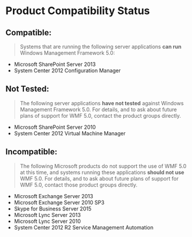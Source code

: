 # Product Compatibility Status## Compatible:> Systems that are running the following server applications **can run** Windows Management Framework 5.0:- Microsoft SharePoint Server 2013- System Center 2012 Configuration Manager## Not Tested:> The following server applications **have not tested** against Windows Management Framework 5.0. For details, and to ask about future plans of support for WMF 5.0, contact the product groups directly. - Microsoft SharePoint Server 2010- System Center 2012 Virtual Machine Manager## Incompatible:> The following Microsoft products do not support the use of WMF 5.0 at this time, and systems running these applications **should not use** WMF 5.0. For details, and to ask about future plans of support for WMF 5.0, contact those product groups directly.- Microsoft Exchange Server 2013- Microsoft Exchange Server 2010 SP3- Skype for Business Server 2015- Microsoft Lync Server 2013- Microsoft Lync Server 2010- System Center 2012 R2 Service Management Automation